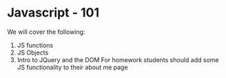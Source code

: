 # Javascript - 101
We will cover the following:
1. JS functions
1. JS Objects
1. Intro to JQuery and the DOM
For homework students should add some JS functionality to their about me page
